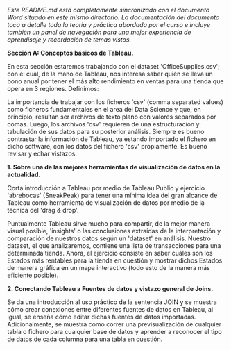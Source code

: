 _Este README.md está completamente sincronizado con el documento Word situado en este mismo directorio. La documentación del documento toca a detalle toda la teoría y práctica abordada por el curso e incluye también un panel de navegación para una mejor experiencia de aprendisaje y recordación de temas vistos._

**Sección A: Conceptos básicos de Tableau.**

En esta sección estaremos trabajando con el dataset 'OfficeSupplies.csv'; con el cual, de la mano de Tableau, nos interesa saber quién se lleva un bono anual por tener el más alto rendimiento en ventas para una tienda que opera en 3 regiones. Definimos:

La importancia de trabajar con los ficheros 'csv' (comma separated values) como ficheros fundamentales en el area del Data Science y que, en principio, resultan ser archivos de texto plano con valores separados por comas. Luego, los archivos 'csv' requieren de una estructuración y tabulación de sus datos para su posterior análisis.
Siempre es bueno contrastar la información de Tableau, ya estando importado el fichero en dicho software, con los datos del fichero 'csv' propiamente. Es bueno revisar y echar vistazos.

**1.	Sobre una de las mejores herramientas de visualización de datos en la actualidad.**

Corta introducción a Tableau por medio de Tableau Public y ejercicio 'abrebocas' (SneakPeak) para tener una mínima idea del gran alcance de Tableau como herramienta de visualización de datos por medio de la técnica del 'drag & drop'. 

Puntualmente Tableau sirve mucho para compartir, de la mejor manera visual posible, 'insights' o las conclusiones extraídas de la interpretación y comparación de nuestros datos según un 'dataset' en análisis. Nuestro dataset, el que analizaremos, contiene una lista de transacciones para una determinada tienda. Ahora, el ejercicio consiste en saber cuáles son los Estados más rentables para la tienda en cuestión y mostrar dichos Estados de manera gráfica en un mapa interactivo (todo esto de la manera más eficiente posible). 

**2.	Conectando Tableau a Fuentes de datos y vistazo general de Joins.**

Se da una introducción al uso práctico de la sentencia JOIN y se muestra cómo crear conexiones entre diferentes fuentes de datos en Tableau, al igual, se enseña cómo editar dichas fuentes de datos importadas. Adicionalmente, se muestra cómo correr una previsualización de cualquier tabla o fichero para cualquier base de datos y aprender a reconocer el tipo de datos de cada columna para una tabla en cuestión. 

